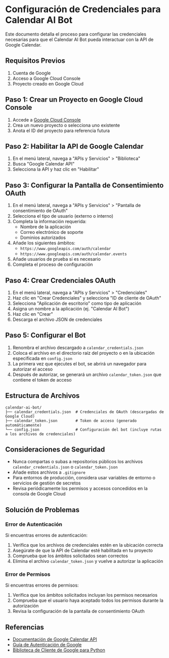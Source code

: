 # Configuración de Credenciales para Calendar AI Bot

Este documento detalla el proceso para configurar las credenciales necesarias para que el Calendar AI Bot pueda interactuar con la API de Google Calendar.

## Requisitos Previos

1. Cuenta de Google
2. Acceso a Google Cloud Console
3. Proyecto creado en Google Cloud

## Paso 1: Crear un Proyecto en Google Cloud Console

1. Accede a [Google Cloud Console](https://console.cloud.google.com/)
2. Crea un nuevo proyecto o selecciona uno existente
3. Anota el ID del proyecto para referencia futura

## Paso 2: Habilitar la API de Google Calendar

1. En el menú lateral, navega a "APIs y Servicios" > "Biblioteca"
2. Busca "Google Calendar API"
3. Selecciona la API y haz clic en "Habilitar"

## Paso 3: Configurar la Pantalla de Consentimiento OAuth

1. En el menú lateral, navega a "APIs y Servicios" > "Pantalla de consentimiento de OAuth"
2. Selecciona el tipo de usuario (externo o interno)
3. Completa la información requerida:
   - Nombre de la aplicación
   - Correo electrónico de soporte
   - Dominios autorizados
4. Añade los siguientes ámbitos:
   - `https://www.googleapis.com/auth/calendar`
   - `https://www.googleapis.com/auth/calendar.events`
5. Añade usuarios de prueba si es necesario
6. Completa el proceso de configuración

## Paso 4: Crear Credenciales OAuth

1. En el menú lateral, navega a "APIs y Servicios" > "Credenciales"
2. Haz clic en "Crear Credenciales" y selecciona "ID de cliente de OAuth"
3. Selecciona "Aplicación de escritorio" como tipo de aplicación
4. Asigna un nombre a la aplicación (ej. "Calendar AI Bot")
5. Haz clic en "Crear"
6. Descarga el archivo JSON de credenciales

## Paso 5: Configurar el Bot

1. Renombra el archivo descargado a `calendar_credentials.json`
2. Coloca el archivo en el directorio raíz del proyecto o en la ubicación especificada en `config.json`
3. La primera vez que ejecutes el bot, se abrirá un navegador para autorizar el acceso
4. Después de autorizar, se generará un archivo `calendar_token.json` que contiene el token de acceso

## Estructura de Archivos

```
calendar-ai-bot/
├── calendar_credentials.json  # Credenciales de OAuth (descargadas de Google Cloud)
├── calendar_token.json        # Token de acceso (generado automáticamente)
└── config.json                # Configuración del bot (incluye rutas a los archivos de credenciales)
```

## Consideraciones de Seguridad

- Nunca compartas o subas a repositorios públicos los archivos `calendar_credentials.json` o `calendar_token.json`
- Añade estos archivos a `.gitignore`
- Para entornos de producción, considera usar variables de entorno o servicios de gestión de secretos
- Revisa periódicamente los permisos y accesos concedidos en la consola de Google Cloud

## Solución de Problemas

### Error de Autenticación

Si encuentras errores de autenticación:

1. Verifica que los archivos de credenciales estén en la ubicación correcta
2. Asegúrate de que la API de Calendar esté habilitada en tu proyecto
3. Comprueba que los ámbitos solicitados sean correctos
4. Elimina el archivo `calendar_token.json` y vuelve a autorizar la aplicación

### Error de Permisos

Si encuentras errores de permisos:

1. Verifica que los ámbitos solicitados incluyan los permisos necesarios
2. Comprueba que el usuario haya aceptado todos los permisos durante la autorización
3. Revisa la configuración de la pantalla de consentimiento OAuth

## Referencias

- [Documentación de Google Calendar API](https://developers.google.com/calendar/api/guides/overview)
- [Guía de Autenticación de Google](https://developers.google.com/identity/protocols/oauth2)
- [Biblioteca de Cliente de Google para Python](https://github.com/googleapis/google-api-python-client)
